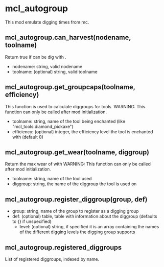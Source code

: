 # mcl_autogroup
This mod emulate digging times from mc.

## mcl_autogroup.can_harvest(nodename, toolname)
Return true if <nodename> can be dig with <toolname>.
* nodename: string, valid nodename
* toolname: (optional) string, valid toolname

## mcl_autogroup.get_groupcaps(toolname, efficiency)
This function is used to calculate diggroups for tools.
WARNING: This function can only be called after mod initialization.
* toolname: string, name of the tool being enchanted (like "mcl_tools:diamond_pickaxe")
* efficiency: (optional) integer, the efficiency level the tool is enchanted with (default 0)

## mcl_autogroup.get_wear(toolname, diggroup)
Return the max wear of <toolname> with <diggroup>
WARNING: This function can only be called after mod initialization.
* toolname: string, name of the tool used
* diggroup: string, the name of the diggroup the tool is used on

## mcl_autogroup.register_diggroup(group, def)
* group: string, name of the group to register as a digging group
* def: (optional) table, table with information about the diggroup (defaults to {} if unspecified)
    * level: (optional) string, if specified it is an array containing the names of the different digging levels the digging group supports

## mcl_autogroup.registered_diggroups
List of registered diggroups, indexed by name.